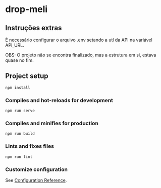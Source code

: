 # drop-meli

## Instruções extras
É necessário configurar o arquivo .env setando a utl da API na variável API_URL.

OBS: O projeto não se encontra finalizado, mas a estrutura em si, estava quase no fim.

## Project setup
```
npm install
```

### Compiles and hot-reloads for development
```
npm run serve
```

### Compiles and minifies for production
```
npm run build
```

### Lints and fixes files
```
npm run lint
```

### Customize configuration
See [Configuration Reference](https://cli.vuejs.org/config/).
